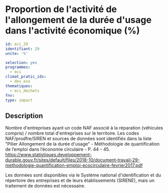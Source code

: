 # Proportion de l'activité de l'allongement de la durée d'usage dans l'activité économique (%)
```yaml
id: eci_29
identifiant: 29
unite: '%'

selection: yes
programmes:
  - eci
climat_pratic_ids:
  - dev_eco
thematiques:
  - eci_dechets
fnv: 
type: impact
```
## Description
Nombre d'entreprises ayant un code NAF associé à la réparation (véhicules compris) / nombre total d'entreprises sur le territoire. 
Les codes NAF/prodfre/SIREN et sources de données sont identifiés dans la liste "Pilier Allongement de la durée d'usage" - Méthodologie de quantification de l’emploi dans l’économie circulaire - P. 44 - 45. https://www.statistiques.developpement-durable.gouv.fr/sites/default/files/2018-10/document-travail-29-methodologie-quantification-emploi-ecocirculaire-fevrier2017.pdf 

Les données sont disponibles via le Système national d'identification et du répertoire des entreprises et de leurs établissements (SIRENE), mais un traitement de données est nécessaire.
